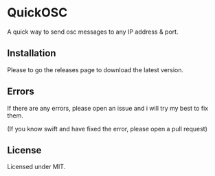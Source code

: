 #  QuickOSC
A quick way to send osc messages to any IP address & port.

## Installation
Please to go the releases page to download the latest version.

## Errors
If there are any errors, please open an issue and i will try my best to fix them.

(If you know swift and have fixed the error, please open a pull request)

## License
Licensed under MIT.
